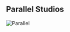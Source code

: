 ## Parallel Studios

![Parallel](https://github.com/user-attachments/assets/a86a63f0-dd85-4611-8862-a2d02ea835fd)

